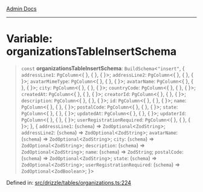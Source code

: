 [Admin Docs](/)

***

# Variable: organizationsTableInsertSchema

> `const` **organizationsTableInsertSchema**: `BuildSchema`\<`"insert"`, \{ `addressLine1`: `PgColumn`\<\{ \}, \{ \}, \{ \}\>; `addressLine2`: `PgColumn`\<\{ \}, \{ \}, \{ \}\>; `avatarMimeType`: `PgColumn`\<\{ \}, \{ \}, \{ \}\>; `avatarName`: `PgColumn`\<\{ \}, \{ \}, \{ \}\>; `city`: `PgColumn`\<\{ \}, \{ \}, \{ \}\>; `countryCode`: `PgColumn`\<\{ \}, \{ \}, \{ \}\>; `createdAt`: `PgColumn`\<\{ \}, \{ \}, \{ \}\>; `creatorId`: `PgColumn`\<\{ \}, \{ \}, \{ \}\>; `description`: `PgColumn`\<\{ \}, \{ \}, \{ \}\>; `id`: `PgColumn`\<\{ \}, \{ \}, \{ \}\>; `name`: `PgColumn`\<\{ \}, \{ \}, \{ \}\>; `postalCode`: `PgColumn`\<\{ \}, \{ \}, \{ \}\>; `state`: `PgColumn`\<\{ \}, \{ \}, \{ \}\>; `updatedAt`: `PgColumn`\<\{ \}, \{ \}, \{ \}\>; `updaterId`: `PgColumn`\<\{ \}, \{ \}, \{ \}\>; `userRegistrationRequired`: `PgColumn`\<\{ \}, \{ \}, \{ \}\>; \}, \{ `addressLine1`: (`schema`) => `ZodOptional`\<`ZodString`\>; `addressLine2`: (`schema`) => `ZodOptional`\<`ZodString`\>; `avatarName`: (`schema`) => `ZodOptional`\<`ZodString`\>; `city`: (`schema`) => `ZodOptional`\<`ZodString`\>; `description`: (`schema`) => `ZodOptional`\<`ZodString`\>; `name`: (`schema`) => `ZodString`; `postalCode`: (`schema`) => `ZodOptional`\<`ZodString`\>; `state`: (`schema`) => `ZodOptional`\<`ZodString`\>; `userRegistrationRequired`: (`schema`) => `ZodOptional`\<`ZodBoolean`\>; \}\>

Defined in: [src/drizzle/tables/organizations.ts:224](https://github.com/Sourya07/talawa-api/blob/61a1911602b2f0aac7635e08ae2918f4f768e8ff/src/drizzle/tables/organizations.ts#L224)
